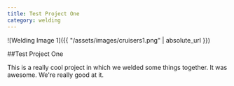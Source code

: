 ```yaml
---
title: Test Project One
category: welding
---
```


![Welding Image 1]({{ "/assets/images/cruisers1.png" | absolute_url }})

##Test Project One

This is a really cool project in which we welded some things together. It was awesome. We're really good at it.